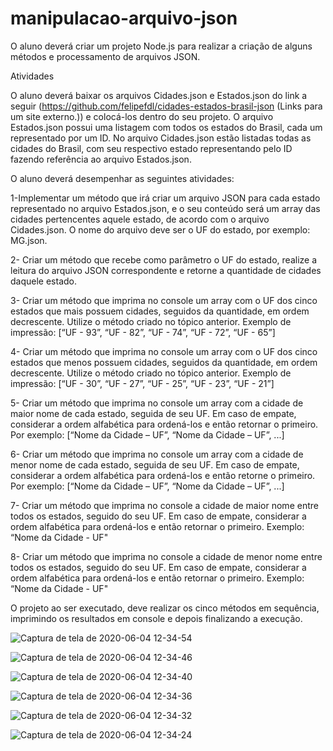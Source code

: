 # manipulacao-arquivo-json
O aluno deverá criar um projeto Node.js para realizar a criação de alguns métodos e processamento de arquivos JSON.

Atividades

O aluno deverá baixar os arquivos Cidades.json e Estados.json do link a seguir (https://github.com/felipefdl/cidades-estados-brasil-json (Links para um site externo.)) e colocá-los dentro do seu projeto. O arquivo Estados.json possui uma listagem com todos os estados do Brasil, cada um representado por um ID. No arquivo Cidades.json estão listadas todas as cidades do Brasil, com seu respectivo estado representando pelo ID fazendo referência ao arquivo Estados.json.

O aluno deverá desempenhar as seguintes atividades:

1-Implementar um método que irá criar um arquivo JSON para cada estado representado no arquivo Estados.json, e o seu conteúdo será um array das cidades pertencentes aquele estado, de acordo com o arquivo Cidades.json. O nome do arquivo deve ser o UF do estado, por exemplo: MG.json.

2- Criar um método que recebe como parâmetro o UF do estado, realize a leitura do arquivo JSON correspondente e retorne a quantidade de cidades daquele estado.

3- Criar um método que imprima no console um array com o UF dos cinco estados que mais possuem cidades, seguidos da quantidade, em ordem decrescente. Utilize o método criado no tópico anterior. Exemplo de impressão: [“UF - 93”, “UF - 82”, “UF - 74”, “UF - 72”, “UF - 65”]

4- Criar um método que imprima no console um array com o UF dos cinco estados que menos possuem cidades, seguidos da quantidade, em ordem decrescente. Utilize o método criado no tópico anterior. Exemplo de impressão: [“UF - 30”, “UF - 27”, “UF - 25”, “UF - 23”, “UF - 21”]

5- Criar um método que imprima no console um array com a cidade de maior nome de cada estado, seguida de seu UF. Em caso de empate, considerar a ordem alfabética para ordená-los e então retornar o primeiro. Por exemplo: [“Nome da Cidade – UF”, “Nome da Cidade – UF”, ...]

6- Criar um método que imprima no console um array com a cidade de menor nome de cada estado, seguida de seu UF. Em caso de empate, considerar a ordem alfabética para ordená-los e então retorne o primeiro. Por exemplo: [“Nome da Cidade – UF”, “Nome da Cidade – UF”, ...]

7- Criar um método que imprima no console a cidade de maior nome entre todos os estados, seguido do seu UF. Em caso de empate, considerar a ordem alfabética para ordená-los e então retornar o primeiro. Exemplo: “Nome da Cidade - UF"

8- Criar um método que imprima no console a cidade de menor nome entre todos os estados, seguido do seu UF. Em caso de empate, considerar a ordem alfabética para ordená-los e então retornar o primeiro. Exemplo: “Nome da Cidade - UF"

O projeto ao ser executado, deve realizar os cinco métodos em sequência, imprimindo os resultados em console e depois finalizando a execução.

![Captura de tela de 2020-06-04 12-34-54](https://user-images.githubusercontent.com/53823948/83777480-dc848e00-a65f-11ea-8b04-b63b54e95a2f.png)

![Captura de tela de 2020-06-04 12-34-46](https://user-images.githubusercontent.com/53823948/83777482-ddb5bb00-a65f-11ea-974d-1743d0e12ed8.png)

![Captura de tela de 2020-06-04 12-34-40](https://user-images.githubusercontent.com/53823948/83777487-de4e5180-a65f-11ea-8458-2589b1b36a02.png)

![Captura de tela de 2020-06-04 12-34-36](https://user-images.githubusercontent.com/53823948/83777491-dee6e800-a65f-11ea-9470-386dcd32ce75.png)

![Captura de tela de 2020-06-04 12-34-32](https://user-images.githubusercontent.com/53823948/83777493-df7f7e80-a65f-11ea-8cc6-6e8a7b138b86.png)

![Captura de tela de 2020-06-04 12-34-24](https://user-images.githubusercontent.com/53823948/83777497-e0b0ab80-a65f-11ea-89dd-6836eefeb1b1.png)

